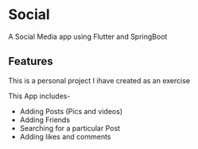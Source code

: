 # Social

A Social Media app using Flutter and SpringBoot

## Features

This is a personal project I ihave created as an exercise

This App includes-
 - Adding Posts (Pics and videos)
 - Adding Friends
 - Searching for a particular Post
 - Adding likes and comments
